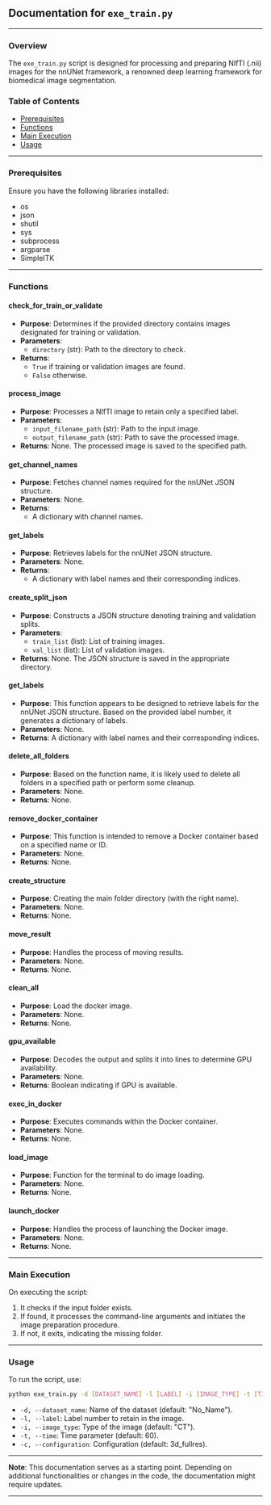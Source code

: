 
## Documentation for `exe_train.py`

---

### Overview

The `exe_train.py` script is designed for processing and preparing NIfTI (.nii) images for the nnUNet framework, a renowned deep learning framework for biomedical image segmentation.

### Table of Contents

- [Prerequisites](#prerequisites)
- [Functions](#functions)
- [Main Execution](#main-execution)
- [Usage](#usage)

---

### Prerequisites

Ensure you have the following libraries installed:

- os
- json
- shutil
- sys
- subprocess
- argparse
- SimpleITK

---

### Functions

#### check_for_train_or_validate

- **Purpose**: Determines if the provided directory contains images designated for training or validation.
- **Parameters**: 
  - `directory` (str): Path to the directory to check.
- **Returns**: 
  - `True` if training or validation images are found.
  - `False` otherwise.

#### process_image

- **Purpose**: Processes a NIfTI image to retain only a specified label.
- **Parameters**: 
  - `input_filename_path` (str): Path to the input image.
  - `output_filename_path` (str): Path to save the processed image.
- **Returns**: None. The processed image is saved to the specified path.

#### get_channel_names

- **Purpose**: Fetches channel names required for the nnUNet JSON structure.
- **Parameters**: None.
- **Returns**: 
  - A dictionary with channel names.

#### get_labels

- **Purpose**: Retrieves labels for the nnUNet JSON structure.
- **Parameters**: None.
- **Returns**: 
  - A dictionary with label names and their corresponding indices.

#### create_split_json

- **Purpose**: Constructs a JSON structure denoting training and validation splits.
- **Parameters**: 
  - `train_list` (list): List of training images.
  - `val_list` (list): List of validation images.
- **Returns**: None. The JSON structure is saved in the appropriate directory.


#### get_labels

- **Purpose**: This function appears to be designed to retrieve labels for the nnUNet JSON structure. Based on the provided label number, it generates a dictionary of labels.
- **Parameters**: None.
- **Returns**: A dictionary with label names and their corresponding indices.

#### delete_all_folders

- **Purpose**: Based on the function name, it is likely used to delete all folders in a specified path or perform some cleanup.
- **Parameters**: None.
- **Returns**: None.

#### remove_docker_container

- **Purpose**: This function is intended to remove a Docker container based on a specified name or ID.
- **Parameters**: None.
- **Returns**: None.

#### create_structure

- **Purpose**: Creating the main folder directory (with the right name).
- **Parameters**: None.
- **Returns**: None.

#### move_result

- **Purpose**: Handles the process of moving results.
- **Parameters**: None.
- **Returns**: None.

#### clean_all

- **Purpose**: Load the docker image.
- **Parameters**: None.
- **Returns**: None.

#### gpu_available

- **Purpose**: Decodes the output and splits it into lines to determine GPU availability.
- **Parameters**: None.
- **Returns**: Boolean indicating if GPU is available.

#### exec_in_docker

- **Purpose**: Executes commands within the Docker container.
- **Parameters**: None.
- **Returns**: None.

#### load_image

- **Purpose**: Function for the terminal to do image loading.
- **Parameters**: None.
- **Returns**: None.

#### launch_docker

- **Purpose**: Handles the process of launching the Docker image.
- **Parameters**: None.
- **Returns**: None.

---

### Main Execution

On executing the script:

1. It checks if the input folder exists.
2. If found, it processes the command-line arguments and initiates the image preparation procedure.
3. If not, it exits, indicating the missing folder.

---

### Usage

To run the script, use:

```bash
python exe_train.py -d [DATASET_NAME] -l [LABEL] -i [IMAGE_TYPE] -t [TIME] -c [CONFIGURATION]
```

- `-d, --dataset_name`: Name of the dataset (default: "No_Name").
- `-l, --label`: Label number to retain in the image.
- `-i, --image_type`: Type of the image (default: "CT").
- `-t, --time`: Time parameter (default: 60).
- `-c, --configuration`: Configuration (default: 3d_fullres).

---

**Note**: This documentation serves as a starting point. Depending on additional functionalities or changes in the code, the documentation might require updates.

---

